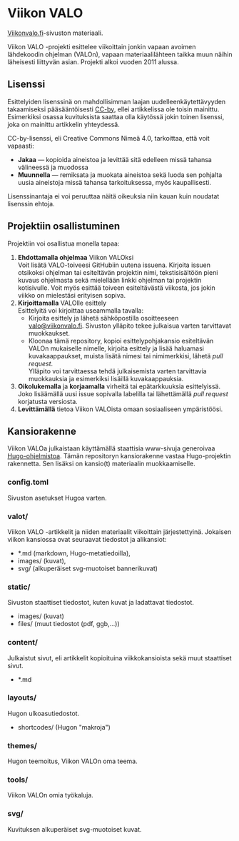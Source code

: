 Viikon VALO
===========

[Viikonvalo.fi]-sivuston materiaali.

Viikon VALO -projekti esittelee viikoittain jonkin vapaan avoimen lähdekoodin ohjelman (VALOn), vapaan materiaalilähteen taikka muun näihin läheisesti liittyvän asian. Projekti alkoi vuoden 2011 alussa.

Lisenssi
--------
Esittelyiden lisenssinä on mahdollisimman laajan uudelleenkäytettävyyden takaamiseksi
pääsääntöisesti [CC-by], ellei artikkelissa ole toisin mainittu. Esimerkiksi osassa
kuvituksista saattaa olla käytössä jokin toinen lisenssi, joka on mainittu artikkelin yhteydessä.

CC-by-lisenssi, eli Creative Commons Nimeä 4.0, tarkoittaa, että voit vapaasti:
-  **Jakaa** — kopioida aineistoa ja levittää sitä edelleen missä tahansa välineessä ja
   muodossa
-  **Muunnella** — remiksata ja muokata aineistoa sekä luoda sen pohjalta uusia aineistoja
   missä tahansa tarkoituksessa, myös kaupallisesti.

Lisenssinantaja ei voi peruuttaa näitä oikeuksia niin kauan kuin noudatat lisenssin ehtoja.


Projektiin osallistuminen
-------------------------
Projektiin voi osallistua monella tapaa:

1.  **Ehdottamalla ohjelmaa** Viikon VALOksi  
    Voit lisätä VALO-toiveesi GitHubiin uutena issuena. Kirjoita issuen otsikoksi ohjelman
    tai esiteltävän projektin nimi, tekstisisältöön pieni kuvaus ohjelmasta sekä mielellään
    linkki ohjelman tai projektin kotisivulle.
    Voit myös esittää toiveen esiteltävästä viikosta, jos jokin viikko on mielestäsi erityisen sopiva.
2.  **Kirjoittamalla** VALOlle esittely  
    Esittelyitä voi kirjoittaa useammalla tavalla:
    - Kirjoita esittely ja lähetä sähköpostilla osoitteeseen <valo@viikonvalo.fi>.
      Sivuston ylläpito tekee julkaisua varten tarvittavat muokkaukset.
    - Kloonaa tämä repository, kopioi esittelypohjakansio esiteltävän VALOn mukaiselle
    nimelle, kirjoita esittely ja lisää haluamasi kuvakaappaukset, muista lisätä nimesi tai
    nimimerkkisi, lähetä *pull request*.  
    Ylläpito voi tarvittaessa tehdä julkaisemista varten tarvittavia muokkauksia ja
    esimerkiksi lisäillä kuvakaappauksia.
3.  **Oikolukemalla** ja **korjaamalla** virheitä tai epätarkkuuksia esittelyissä.  
    Joko lisäämällä uusi issue sopivalla labelilla tai lähettämällä *pull request*
    korjatusta versiosta.
4.  **Levittämällä** tietoa Viikon VALOista omaan sosiaaliseen ympäristöösi.

Kansiorakenne
-------------

Viikon VALOa julkaistaan käyttämällä staattisia www-sivuja generoivaa [Hugo-ohjelmistoa](http://gohugo.io/).
Tämän repositoryn kansiorakenne vastaa Hugo-projektin rakennetta. Sen lisäksi on kansio(t) materiaalin
muokkaamiselle.

### config.toml
Sivuston asetukset Hugoa varten.

### valot/

Viikon VALO -artikkelit ja niiden materiaalit viikoittain järjestettyinä.
Jokaisen viikon kansiossa ovat seuraavat tiedostot ja alikansiot:
- *.md (markdown, Hugo-metatiedoilla),
- images/ (kuvat),
- svg/ (alkuperäiset svg-muotoiset bannerikuvat)

### static/
Sivuston staattiset tiedostot, kuten kuvat ja ladattavat tiedostot.
- images/ (kuvat)
- files/ (muut tiedostot (pdf, ggb,...))

### content/
Julkaistut sivut, eli artikkelit kopioituina viikkokansioista sekä muut staattiset sivut.
- *.md

### layouts/
Hugon ulkoasutiedostot.
- shortcodes/ (Hugon "makroja")

### themes/
Hugon teemoitus, Viikon VALOn oma teema.

### tools/
Viikon VALOn omia työkaluja.

### svg/
Kuvituksen alkuperäiset svg-muotoiset kuvat.

[Viikonvalo.fi]: http://viikonvalo.fi (Viikon VALO)
[CC-by]: https://creativecommons.org/licenses/by/4.0/deed.fi (CC-by)
